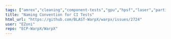 ```yaml
---
tags: ["amrex","cleaning","component-tests","gpu","hpsf","laser","particle-in-cell","physics","pic","plasma","research","simulation"]
title: "Naming Convention for CI Tests"
html_url: "https://github.com/BLAST-WarpX/warpx/issues/2724"
user: "EZoni"
repo: "ECP-WarpX/WarpX"
---
```


